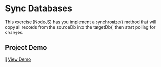 # Sync Databases

This exercise (NodeJS) has you implement a synchronize() method that will copy all records from the sourceDb into the targetDb() then start polling for changes.

## Project Demo

🚀[View Demo](https://replit.com/@jsalcedo28/SyncDatabases#index.js)
